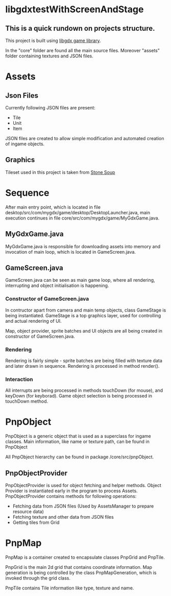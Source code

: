 # libgdxtestWithScreenAndStage

## This is a quick rundown on projects structure. 

This project is built using [libgdx game library](https://libgdx.badlogicgames.com/).

In the "core" folder are found all the main source files. Moreover "assets" folder containing textures and JSON files.

# Assets

## Json Files

Currently following JSON files are present:
* Tile
* Unit
* Item

JSON files are created to allow simple modification and automated creation of ingame objects. 

## Graphics

Tileset used in this project is taken from [Stone Soup](https://github.com/crawl/tiles)

# Sequence

After main entry point, which is located in file desktop/src/com/mygdx/game/desktop/DesktopLauncher.java, main execution continues
in file core/src/com/mygdx/game/MyGdxGame.java. 

## MyGdxGame.java 

MyGdxGame.java is responsible for downloading assets into memory and invocation of main loop, which is located in GameScreen.java. 

## GameScreen.java

GameScreen.java can be seen as main game loop, where all rendering, interrupting and object initialisation is happening. 

### Constructor of GameScreen.java

In contructor apart from camera and main temp objects, class GameStage is being instantiated. GameStage is a
top graphics layer, used for controlling and actual rendering of UI.

Map, object provider, sprite batches and UI objects are all being created in constructor of GameScreen.java. 

### Rendering 

Rendering is fairly simple - sprite batches are being filled with texture data and later drawn in sequence. Rendering is processed
in method render().

### Interaction

All interrupts are being processed in methods touchDown (for mouse), and keyDown (for keyborad). Game object selection is being
processed in touchDown method.

# PnpObject

PnpObject is a generic object that is used as a superclass for ingame classes. Main information, like name or texture path, can be found
in PnpObject

All PnpObject hierarchy can be found in package /core/src/pnpObject.

## PnpObjectProvider

PnpObjectProvider is used for object fetching and helper methods. Object Provider is instantiated early in the program to process Assets.
PnpObjectProvider contains methods for following operations:

* Fetching data from JSON files (Used by AssetsManager to prepare resource data) 
* Fetching texture and other data from JSON files
* Getting tiles from Grid 

# PnpMap

PnpMap is a container created to encapsulate classes PnpGrid and PnpTile. 

PnpGrid is the main 2d grid that contains coordinate information. Map generation is being controlled by the class PnpMapGeneration,
which is invoked through the grid class. 

PnpTile contains Tile information like type, texture and name. 

